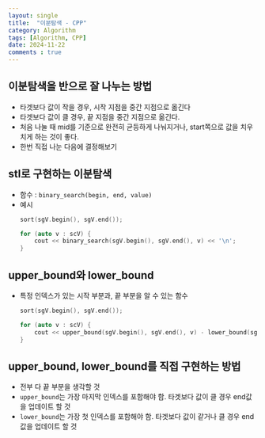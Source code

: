 ```yaml
---
layout: single
title:  "이분탐색 - CPP"
category: Algorithm
tags: [Algorithm, CPP]
date: 2024-11-22
comments : true
---
```


## 이분탐색을 반으로 잘 나누는 방법
* 타겟보다 값이 작을 경우, 시작 지점을 중간 지점으로 옮긴다
* 타겟보다 값이 클 경우, 끝 지점을 중간 지점으로 옮긴다.
* 처음 나눌 때 mid를 기준으로 완전히 균등하게 나눠지거나, start쪽으로 값을 치우치게 하는 것이 좋다.
* 한번 직접 나눈 다음에 결정해보기

## stl로 구현하는 이분탐색
* 함수 : `binary_search(begin, end, value)`
* 예시
    ```cpp
    sort(sgV.begin(), sgV.end());

	for (auto v : scV) {
		cout << binary_search(sgV.begin(), sgV.end(), v) << '\n';
	}
    ```

## upper_bound와 lower_bound
* 특정 인덱스가 있는 시작 부분과, 끝 부분을 알 수 있는 함수
    ```cpp
    sort(sgV.begin(), sgV.end());

	for (auto v : scV) {
		cout << upper_bound(sgV.begin(), sgV.end(), v) - lower_bound(sgV.begin(), sgV.end(), v) << '\n';
	}
    ```

## upper_bound, lower_bound를 직접 구현하는 방법
* 전부 다 끝 부분을 생각할 것
* `upper_bound`는 가장 마지막 인덱스를 포함해야 함. 타겟보다 값이 클 경우 end값을 업데이트 할 것
* `lower_bound`는 가장 첫 인덱스를 포함해야 함. 타겟보다 값이 같거나 클 경우 end값을 업데이트 할 것